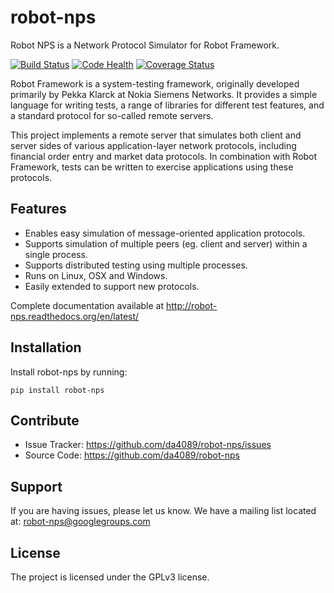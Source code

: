 robot-nps
=========
Robot NPS is a Network Protocol Simulator for Robot Framework.

[![Build Status](https://travis-ci.org/da4089/robot-nps.svg?branch=develop)](https://travis-ci.org/da4089/robot-nps)
[![Code Health](https://landscape.io/github/da4089/robot-nps/develop/landscape.svg?style=flat)](https://landscape.io/github/da4089/robot-nps/develop)
[![Coverage Status](https://coveralls.io/repos/github/da4089/robot-nps/badge.svg?branch=develop)](https://coveralls.io/github/da4089/robot-nps?branch=develop)

Robot Framework is a system-testing framework, originally developed
primarily by Pekka Klarck at Nokia Siemens Networks.  It provides a
simple language for writing tests, a range of libraries for different
test features, and a standard protocol for so-called remote servers.

This project implements a remote server that simulates both client and
server sides of various application-layer network protocols, including
financial order entry and market data protocols.  In combination with
Robot Framework, tests can be written to exercise applications using
these protocols.

Features
--------
- Enables easy simulation of message-oriented application protocols.
- Supports simulation of multiple peers (eg. client and server) within a single
  process.
- Supports distributed testing using multiple processes.
- Runs on Linux, OSX and Windows.
- Easily extended to support new protocols.

Complete documentation available at http://robot-nps.readthedocs.org/en/latest/

Installation
------------

Install robot-nps by running:

    pip install robot-nps

Contribute
----------

- Issue Tracker: https://github.com/da4089/robot-nps/issues
- Source Code: https://github.com/da4089/robot-nps

Support
-------

If you are having issues, please let us know.
We have a mailing list located at: robot-nps@googlegroups.com

License
-------

The project is licensed under the GPLv3 license.
